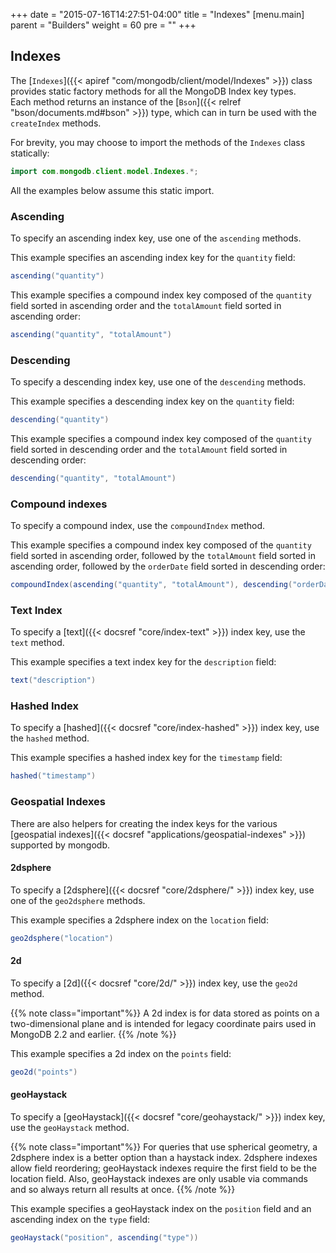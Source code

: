 +++
date = "2015-07-16T14:27:51-04:00"
title = "Indexes"
[menu.main]
  parent = "Builders"
  weight = 60
  pre = "<i class='fa'></i>"
+++

## Indexes

The [`Indexes`]({{< apiref "com/mongodb/client/model/Indexes" >}}) class provides static factory methods for all the MongoDB Index key types.  
Each method returns an instance of the [`Bson`]({{< relref "bson/documents.md#bson" >}}) type, which can in turn be used with the `createIndex`
methods.

For brevity, you may choose to import the methods of the `Indexes` class statically:

```java
import com.mongodb.client.model.Indexes.*;
```
  
All the examples below assume this static import.

### Ascending

To specify an ascending index key, use one of the `ascending` methods.

This example specifies an ascending index key for the `quantity` field:

```java
ascending("quantity")
```

This example specifies a compound index key composed of the `quantity` field sorted in ascending order and the `totalAmount` field
sorted in ascending order:

```java
ascending("quantity", "totalAmount") 
```

### Descending

To specify a descending index key, use one of the `descending` methods.

This example specifies a descending index key on the `quantity` field:

```java
descending("quantity")
```

This example specifies a compound index key composed of the `quantity` field sorted in descending order and the `totalAmount` field
sorted in descending order:


```java
descending("quantity", "totalAmount") 
```

### Compound indexes

To specify a compound index, use the `compoundIndex` method.

This example specifies a compound index key composed of the `quantity` field sorted in ascending order, followed by the `totalAmount` field
sorted in ascending order, followed by the `orderDate` field sorted in descending order:

```java
compoundIndex(ascending("quantity", "totalAmount"), descending("orderDate"))
```

### Text Index

To specify a [text]({{< docsref "core/index-text" >}}) index key, use the `text` method.

This example specifies a text index key for the `description` field:

```java
text("description")
```

### Hashed Index

To specify a [hashed]({{< docsref "core/index-hashed" >}}) index key, use the `hashed` method.

This example specifies a hashed index key for the `timestamp` field:

```java
hashed("timestamp")
```

### Geospatial Indexes

There are also helpers for creating the index keys for the various [geospatial indexes]({{< docsref "applications/geospatial-indexes" >}})
supported by mongodb.

#### 2dsphere

To specify a [2dsphere]({{< docsref "core/2dsphere/" >}}) index key, use one of the `geo2dsphere` methods.


This example specifies a 2dsphere index on the `location` field:

```java
geo2dsphere("location")
```

#### 2d

To specify a [2d]({{< docsref "core/2d/" >}}) index key, use the `geo2d` method.

{{% note class="important"%}}
A 2d index is for data stored as points on a two-dimensional plane and is intended for legacy coordinate pairs used in MongoDB 2.2 and earlier.
{{% /note %}}

This example specifies a 2d index on the `points` field:

```java
geo2d("points")
```


#### geoHaystack

To specify a [geoHaystack]({{< docsref "core/geohaystack/" >}}) index key, use the `geoHaystack` method.

{{% note class="important"%}}
For queries that use spherical geometry, a 2dsphere index is a better option than a haystack index. 2dsphere indexes allow field reordering; 
geoHaystack indexes require the first field to be the location field. Also, geoHaystack indexes are only usable via commands and so always 
return all results at once.
{{% /note %}}

This example specifies a geoHaystack index on the `position` field and an ascending index on the `type` field:

```java
geoHaystack("position", ascending("type"))
```
